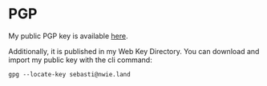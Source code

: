 # PGP

My public PGP key is available [here](/pgp-pubkey.asc).  

Additionally, it is published in my Web Key Directory. You can download and
import my public key with the cli command:

```
gpg --locate-key sebasti@nwie.land
```
